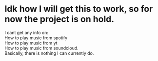 # Idk how I will get this to work, so for now the project is on hold.
I cant get any info on: <br>
    How to play music from spotify<br>
    How to play music from yt<br>
    How to play music from soundcloud.<br>
Basically, there is nothing I can currently do.